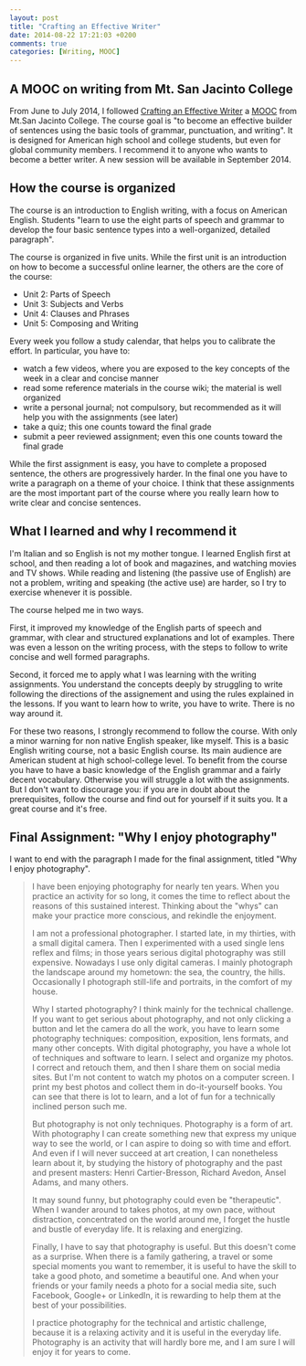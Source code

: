 ```yaml
---
layout: post
title: "Crafting an Effective Writer"
date: 2014-08-22 17:21:03 +0200
comments: true
categories: [Writing, MOOC]
---
```


## A MOOC on writing from Mt. San Jacinto College

From June to July 2014, I followed [Crafting an Effective Writer](https://www.coursera.org/course/basicwriting)
a [MOOC](http://en.wikipedia.org/wiki/Massive_open_online_course) from Mt.San Jacinto College.
The course goal is "to become an effective builder of sentences using the basic
tools of grammar, punctuation, and writing". It is designed for American high school
and college students, but even for global community members. I recommend it to
anyone who wants to become a better writer. A new session will be available in September 2014.

<!-- more -->

## How the course is organized

The course is an introduction to English writing, with a focus on American English.
Students "learn to use the eight parts of speech and grammar to develop the
four basic sentence types into a well-organized, detailed paragraph".

The course is organized in five units. While the first unit is an introduction on how
to become a successful online learner, the others are the core of the course:

* Unit 2: Parts of Speech
* Unit 3: Subjects and Verbs
* Unit 4: Clauses and Phrases
* Unit 5: Composing and Writing

Every week you follow a study calendar, that helps you to calibrate the effort.
In particular, you have to:

* watch a few videos, where you are exposed to the key concepts of the week in a clear and concise manner
* read some reference materials in the course wiki; the material is well organized
* write a personal journal; not compulsory, but recommended as it will help you with the assignments (see later)
* take a quiz; this one counts toward the final grade
* submit a peer reviewed assignment; even this one counts toward the final grade

While the first assignment is easy, you have to complete a proposed sentence,
the others are progressively harder. In the final one you have to write a paragraph
on a theme of your choice. I think that these assignments are the most important
part of the course where you really learn how to write clear and concise sentences.

## What I learned and why I recommend it

I'm Italian and so English is not my mother tongue. I learned English first at
school, and then reading a lot of book and magazines, and watching movies and TV shows.
While reading and listening (the passive use of English) are not a problem,
writing and speaking (the active use) are harder, so I try to exercise whenever
it is possible.

The course helped me in two ways.

First, it improved my knowledge of the English parts of speech and grammar, with clear
and structured explanations and lot of examples. There was even a lesson on the writing process,
with the steps to follow to write concise and well formed paragraphs.

Second, it forced me to apply what I was learning with the writing assignments.
You understand the concepts deeply by struggling to write following the directions
of the assignement and using the rules explained in the lessons.
If you want to learn how to write, you have to write. There is no way around it.

For these two reasons, I strongly recommend to follow the course.
With only a minor warning for non native English speaker, like myself. This is a basic
English writing course, not a basic English course. Its main audience are American student
at high school-college level. To benefit from the course you have to have a basic knowledge
of the English grammar and a fairly decent vocabulary. Otherwise you will struggle a lot
with the assignments. But I don't want to discourage you: if you are in doubt about
the prerequisites, follow the course and find out for yourself if it suits you.
It a great course and it's free.

## Final Assignment: "Why I enjoy photography"

I want to end with the paragraph I made for the final assignment, titled "Why I enjoy photography".

> I have been enjoying photography for nearly ten years. When you practice an activity for so long, it comes the time to reflect about the reasons of this sustained interest. Thinking about the "whys" can make your practice more conscious, and rekindle the enjoyment.
> 
> I am not a professional photographer. I started late, in my thirties, with a small digital camera. Then I experimented with a used single lens reflex and films; in those years serious digital photography was still expensive. Nowadays I use only digital cameras. I mainly photograph the landscape around my hometown: the sea, the country, the hills. Occasionally I photograph still-life and portraits, in the comfort of my house.
> 
> Why I started photography? I think mainly for the technical challenge. If you want to get serious about photography, and not only clicking a button and let the camera do all the work, you have to learn some photography techniques: composition, exposition, lens formats, and many other concepts. With digital photography, you have a whole lot of techniques and software to learn. I select and organize my photos. I correct and retouch them, and then I share them on social media sites. But I'm not content to watch my photos on a computer screen. I print my best photos and collect them in do-it-yourself books. You can see that there is lot to learn, and a lot of fun for a technically inclined person such me.
> 
> But photography is not only techniques. Photography is a form of art. With photography I can create something new that express my unique way to see the world, or I can aspire to doing so with time and effort. And even if I will never succeed at art creation, I can nonetheless learn about it, by studying the history of photography and the past and present masters: Henri Cartier-Bresson, Richard Avedon, Ansel Adams, and many others.
> 
> It may sound funny, but photography could even be "therapeutic". When I wander around to takes photos, at my own pace, without distraction, concentrated on the world around me, I forget the hustle and bustle of everyday life. It is relaxing and energizing.
> 
> Finally, I have to say that photography is useful. But this doesn't come as a surprise. When there is a family gathering, a travel or some special moments you want to remember, it is useful to have the skill to take a good photo, and sometime a beautiful one. And when your friends or your family needs a photo for a social media site, such Facebook, Google+ or LinkedIn, it is rewarding to help them at the best of your possibilities.
> 
> I practice photography for the technical and artistic challenge, because it is a relaxing activity and it is useful in the everyday life. Photography is an activity that will hardly bore me, and I am sure I will enjoy it for years to come.
